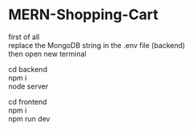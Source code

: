 # MERN-Shopping-Cart

first of all                    
replace the MongoDB string in the .env file (backend)               
then open new terminal                   

cd backend                                     
npm i                                         
 node server                               

 cd frontend                                 
 npm i                                   
 npm run dev                                               

